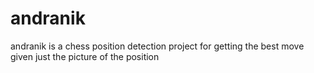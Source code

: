 # andranik

andranik is a chess position detection project for getting the best move given just the picture of the position
